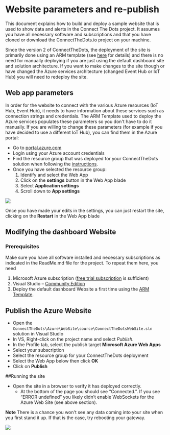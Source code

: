 # Website parameters and re-publish #
This document explains how to build and deploy a sample website that is used to show data and alerts in the Connect The Dots project. It assumes you have all necessary software and subscriptions and that you have cloned or download the ConnectTheDots.io project on your machine.

Since the version 2 of ConnectTheDots, the deployment of the site is primarily done using an ARM template (see [here](../ARMTemplate/Readme.md) for details) and there is no need for manually deploying if you are just using the default dashboard site and solution architecture.
If you want to make changes to the site though or have changed the Azure services architecture (changed Event Hub or IoT Hub) you will need to redeploy the site. 

## Web app parameters
In order for the website to connect with the various Azure resources (IoT Hub, Event Hub), it needs to have information about these services such as connection strings and credentials.
The ARM Template used to deploy the Azure services populates these parameters so you don't have to do it manually.
If you are willing to change these parameters (for example if you have decided to use a different IoT Hub), you can find them in the Azure portal:

- Go to [portal.azure.com](http://portal;.azure.com)
- Login using your Azure account credentials
- Find the resource group that was deployed for your ConnectTheDots solution when following the [instructions](../ARMTemplate/Readme.md).
- Once you have selected the resource group:
   1. Identify and select the Web App
   1. Click on the **settings** button in the Web App blade
   1. Select **Application settings**
   1. Scroll down to **App settings**

![](portalsettings.png) 

Once you have made your edits in the settings, you can just restart the site, clicking on the **Restart** in the Web App blade

## Modifying the dashboard Website ##
### Prerequisites ###
Make sure you have all software installed and necessary subscriptions as indicated in the ReadMe.md file for the project. To repeat them here, you need

1. Microsoft Azure subscription ([free trial subscription](http://azure.microsoft.com/en-us/pricing/free-trial/) is sufficient)
1. Visual Studio – [Community Edition](http://www.visualstudio.com/downloads/download-visual-studio-vs)
1. Deploy the default dashboard Website a first time using the [ARM Template](../ARMTemplate/Readme.md).

## Publish the Azure Website ##

* Open the `ConnectTheDots\Azure\WebSite\source\ConnectTheDotsWebSite.sln` solution in Visual Studio
* In VS, Right-click on the project name and select *Publish*.
* In the Profile tab, select the publish target **Microsoft Azure Web Apps**
* Select your subscription
* Select the resource group for your ConnectTheDots deployment
* Select the Web App below then click **OK**
* Click on **Publish**
	
##Running the site
* Open the site in a browser to verify it has deployed correctly. 
    * At the bottom of the page you should see “Connected.”. If you see “ERROR undefined” you likely didn’t enable WebSockets for the Azure Web Site (see above section).

**Note** There is a chance you won't see any data coming into your site when you first stand it up.  If that is the case, try rebooting your gateway.

![](WebsiteRunning.jpg)
